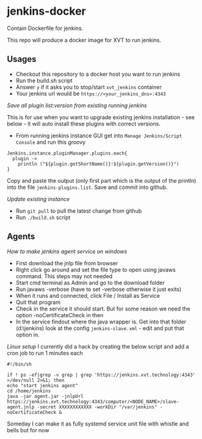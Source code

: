# jenkins-docker


Contain Dockerfile for jenkins.

This repo will produce a docker image for XVT to run jenkins.

Usages
------

- Checkout this repository to a docker host you want to run jenkins
- Run the build.sh script
- Answer `y` if it asks you to stop/start `xvt_jenkins` container
- Your jenkins url would be `https://<your_jenkins_dns>:4343`

*Save all plugin list:version from existing running jenkins*

This is for use when you want to upgrade existing jenkins installation - see below - it will
auto install these plugins with correct versions.

- From running jenkins instance GUI get into `Manage Jenkins/Script Console` and run this groovy

```
Jenkins.instance.pluginManager.plugins.each{
  plugin ->
    println ("${plugin.getShortName()}:${plugin.getVersion()}")
}
```

Copy and paste the output (only first part which is the output of the println)
into the file `jenkins-plugins.list`. Save and commit into github.

*Update existing instance*

- Run `git pull` to pull the latest change from github
- Run `./build.sh` script

Agents
------

*How to make jenkins agent service on windows*
- First download the jnlp file from browser
- Right click go around and set the file type to open using javaws command. This steps may not needed
- Start cmd terminal as Admin and go to the download folder
- Run javaws -verbose <the-jnlp-file> (have to set -verbose otherwise it just exits)
- When it runs and connected, click File / Install as Service
- Quit that program
- Check in the service it should start. But for some reason we need the option -noCertificateCheck in then
- In the service findout where the java wrapper is. Get into that folder (d:\jenkins\) look at the config `jenkins-slave.xml` - edit and put that option in.

*Linux setup*
I currently did a hack by creating the below script and add a cron job to run 1 minutes each

```
#!/bin/sh

if ! ps -ef|grep -v grep | grep 'https://jenkins.xvt.technology:4343' >/dev/null 2>&1; then
echo "start jenkins agent"
cd /home/jenkins
java -jar agent.jar -jnlpUrl https://jenkins.xvt.technology:4343/computer/<NODE_NAME>/slave-agent.jnlp -secret XXXXXXXXXXXX -workDir "/var/jenkins" -noCertificateCheck &
```

Someday I can make it as fully systemd service unit file with whistle and bells but for now <shrug>
